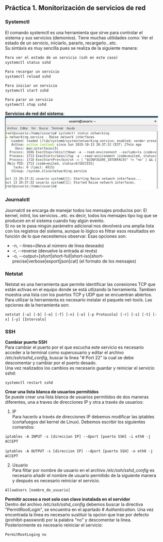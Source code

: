 ## Práctica 1. Monitorización de servicios de red
### Systemctl 
El comando systemctl es una herramienta que  sirve para controlar el sistema y sus servicios (demonios). Tiene muchas utilidades como: Ver el estado de un servicio, iniciarlo, pararlo, recargarlo...etc.  
Su sintáxis es muy sencilla pues se realiza de la siguiente manera:

~~~
Para ver el estado de un servicio (ssh en este caso)
systemctl status sshd 
~~~
~~~
Para recargar un servicio
systemctl reload sshd 
~~~
~~~
Para iniciar un servicio
systemctl start sshd  
~~~
~~~
Para parar un servicio
systemctl stop sshd
~~~

**Servicios de red del sistema**:  
![La imagen no carga](../imagenes/1.jpg)

### Journalctl
Journalctl se encarga de manejar todos los mensajes producios por: El kernel, initrd, los servicios...etc. es decir, todos los mensajes tipo log que se producen en el sistema cuando hay algún evento.  
Si no se le pasa ningún parámetro adicional nos devolverá una amplia lista con los registros del sistema, aunque lo lógico es filtrar esos resultados en función de lo que necesitemos observar. Esas opciones son: 
- -n, --lines=(lleva al número de línea deseado)
- -r, --reverse (devuelve la entrada al revés)
- -o, --output=[short|short-full|short-iso|short-precise|verbose|export|json|cat] (el formato de los mensajes)

### Netstat 
Netstat es una herramienta que permite identificar las conexiones TCP que están activas en el equipo donde se está utlizando la herramienta. Tambien muestra una lista con los puertos TCP y UDP que se encuentran abiertos.  
Para utilizar la herramienta es necesario instalar el paquete net-tools. Las opciones de la herramienta son: 
~~~
netstat [-a] [-b] [-e] [-f] [-n] [-o] [-p Protocolo] [-r] [-s] [-t] [-x] [-y] [Intervalo]
~~~

### SSH
**Cambiar puerto SSH**  
Para cambiar el puerto por el que escucha este servicio es necesario acceder a la terminal como superusuario y editar el archivo */etc/ssh/sshd_config*, buscar la línea "# Port 22" la cual se debe descomentar y cambiar por el puerto desado.  
Una vez realizados los cambios es necesario guardar y reiniciar el servicio sshd:
~~~
systemctl restart sshd
~~~  

**Crear una lista blanca de usuarios permitidos**  
Se puede crear una lista blanca de usuarios permitidos de dos maneras diferentes, una a traves de direcciones IP y otra a través de usuarios:
1. IP  
Para hacerlo a través de direcciones IP debemos modificar las iptables (cortafuegos del kernel de Linux). Debemos escribir los siguientes comandos:  
~~~
iptables -A INPUT -s [direccion IP] --dport [puerto SSH] -i eth0 -j ACCEPT  

iptables -A OUTPUT -s [direccion IP] --dport [puerto SSH] -o eth0 -j ACCEPT 
~~~
2. Usuario  
Para filtar por nombre de usuario en el archivo */etc/ssh/sshd_config* es necesario añadir el nombre de usuario permitido de la siguiente manera y después es necesario reiniciar el servicio.
~~~
AllowUsers [nombre_de_usuario]
~~~

**Permitir acceso a root solo con clave instalada en el servidor**  
Dentro del archivo */etc/ssh/sshd_config* debemos buscar la directiva "PermitRootLogin", se encuentra en el apartado *# Authentication*. Una vez encontrada la línea es necesario sustituir la opcion que trae por defecto (prohibit-password) por la palabra "no" y descomentar la línea. Posteriormente es necesario reiniciar el servicio:
~~~
PermitRootLoging no
~~~